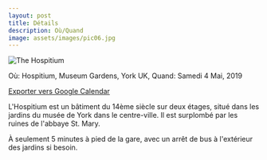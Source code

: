 ```yaml
---
layout: post
title: Détails
description: Où/Quand
image: assets/images/pic06.jpg
---
```

<img src="../../../assets/images/hospitium_landscape.jpg" alt="The Hospitium"/>

Où: Hospitium, Museum Gardens, York UK, Quand: Samedi 4 Mai, 2019

<a target="_blank" rel="noopener noreferrer" href="http://www.google.com/calendar/event?action=TEMPLATE&text=Mariage%20de%20Natacha%20et%20Andy&dates=20180504/20180504&location=The%20Hospitium%2C%20Museum%20Gardens%2C%20York%20YO30%207DR">Exporter vers Google Calendar</a>

L'Hospitium est un bâtiment du 14ème siècle sur deux étages, situé dans les jardins du musée de York dans le centre-ville.
Il est surplombé par les ruines de l'abbaye St. Mary.

À seulement 5 minutes à pied de la gare, avec un arrêt de bus à l'extérieur des jardins si besoin.
